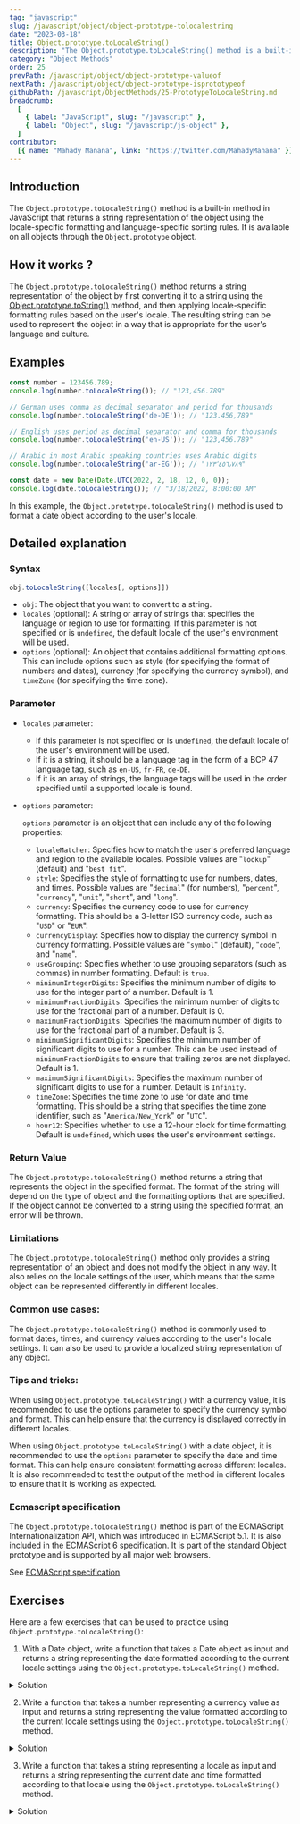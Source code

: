 ```yaml
---
tag: "javascript"
slug: /javascript/object/object-prototype-tolocalestring
date: "2023-03-18"
title: Object.prototype.toLocaleString()
description: "The Object.prototype.toLocaleString() method is a built-in method in JavaScript that returns a string representation of the object using the locale-specific formatting and language-specific sorting rules. It is available on all objects through the Object.prototype object."
category: "Object Methods"
order: 25
prevPath: /javascript/object/object-prototype-valueof
nextPath: /javascript/object/object-prototype-isprototypeof
githubPath: /javascript/ObjectMethods/25-PrototypeToLocaleString.md
breadcrumb:
  [
    { label: "JavaScript", slug: "/javascript" },
    { label: "Object", slug: "/javascript/js-object" },
  ]
contributor:
  [{ name: "Mahady Manana", link: "https://twitter.com/MahadyManana" }]
---
```


## Introduction

The `Object.prototype.toLocaleString()` method is a built-in method in JavaScript that returns a string representation of the object using the locale-specific formatting and language-specific sorting rules. It is available on all objects through the `Object.prototype` object.

## How it works ?

The `Object.prototype.toLocaleString()` method returns a string representation of the object by first converting it to a string using the [Object.prototype.toString()](/javascript/object/object-prototype-tostring/) method, and then applying locale-specific formatting rules based on the user's locale. The resulting string can be used to represent the object in a way that is appropriate for the user's language and culture.

## Examples

```js
const number = 123456.789;
console.log(number.toLocaleString()); // "123,456.789"

// German uses comma as decimal separator and period for thousands
console.log(number.toLocaleString('de-DE')); // "123.456,789"

// English uses period as decimal separator and comma for thousands
console.log(number.toLocaleString('en-US')); // "123,456.789"

// Arabic in most Arabic speaking countries uses Arabic digits
console.log(number.toLocaleString('ar-EG')); // "١٢٣٬٤٥٦٫٧٨٩"

```

```js
const date = new Date(Date.UTC(2022, 2, 18, 12, 0, 0));
console.log(date.toLocaleString()); // "3/18/2022, 8:00:00 AM"
```

In this example, the `Object.prototype.toLocaleString()` method is used to format a date object according to the user's locale.

## Detailed explanation

### Syntax

```js
obj.toLocaleString([locales[, options]])
```

- `obj`: The object that you want to convert to a string.
- `locales` (optional): A string or array of strings that specifies the language or region to use for formatting. If this parameter is not specified or is `undefined`, the default locale of the user's environment will be used.
- `options` (optional): An object that contains additional formatting options. This can include options such as style (for specifying the format of numbers and dates), currency (for specifying the currency symbol), and `timeZone` (for specifying the time zone).

### Parameter

- `locales` parameter:

  - If this parameter is not specified or is `undefined`, the default locale of the user's environment will be used.
  - If it is a string, it should be a language tag in the form of a BCP 47 language tag, such as `en-US`, `fr-FR`, `de-DE`.
  - If it is an array of strings, the language tags will be used in the order specified until a supported locale is found.

- `options` parameter:

  `options` parameter is an object that can include any of the following properties:

  - `localeMatcher`: Specifies how to match the user's preferred language and region to the available locales. Possible values are "`lookup`" (default) and "`best fit`".
  - `style`: Specifies the style of formatting to use for numbers, dates, and times. Possible values are "`decimal`" (for numbers), "`percent`", "`currency`", "`unit`", "`short`", and "`long`".
  - `currency`: Specifies the currency code to use for currency formatting. This should be a 3-letter ISO currency code, such as "`USD`" or "`EUR`".
  - `currencyDisplay`: Specifies how to display the currency symbol in currency formatting. Possible values are "`symbol`" (default), "`code`", and "`name`".
  - `useGrouping`: Specifies whether to use grouping separators (such as commas) in number formatting. Default is `true`.
  - `minimumIntegerDigits`: Specifies the minimum number of digits to use for the integer part of a number. Default is 1.
  - `minimumFractionDigits`: Specifies the minimum number of digits to use for the fractional part of a number. Default is 0.
  - `maximumFractionDigits`: Specifies the maximum number of digits to use for the fractional part of a number. Default is 3.
  - `minimumSignificantDigits`: Specifies the minimum number of significant digits to use for a number. This can be used instead of `minimumFractionDigits` to ensure that trailing zeros are not displayed. Default is 1.
  - `maximumSignificantDigits`: Specifies the maximum number of significant digits to use for a number. Default is `Infinity`.
  - `timeZone`: Specifies the time zone to use for date and time formatting. This should be a string that specifies the time zone identifier, such as "`America/New_York`" or "`UTC`".
  - `hour12`: Specifies whether to use a 12-hour clock for time formatting. Default is `undefined`, which uses the user's environment settings.

### Return Value

The `Object.prototype.toLocaleString()` method returns a string that represents the object in the specified format. The format of the string will depend on the type of object and the formatting options that are specified. If the object cannot be converted to a string using the specified format, an error will be thrown.


### Limitations

The `Object.prototype.toLocaleString()` method only provides a string representation of an object and does not modify the object in any way. It also relies on the locale settings of the user, which means that the same object can be represented differently in different locales.

### Common use cases:

The `Object.prototype.toLocaleString()` method is commonly used to format dates, times, and currency values according to the user's locale settings. It can also be used to provide a localized string representation of any object.

### Tips and tricks:

When using `Object.prototype.toLocaleString()` with a currency value, it is recommended to use the options parameter to specify the currency symbol and format. This can help ensure that the currency is displayed correctly in different locales.

When using `Object.prototype.toLocaleString()` with a date object, it is recommended to use the `options` parameter to specify the date and time format. This can help ensure consistent formatting across different locales. It is also recommended to test the output of the method in different locales to ensure that it is working as expected.

### Ecmascript specification

The `Object.prototype.toLocaleString()` method is part of the ECMAScript Internationalization API, which was introduced in ECMAScript 5.1. It is also included in the ECMAScript 6 specification. It is part of the standard Object prototype and is supported by all major web browsers.

See <a href="https://tc39.es/ecma262/multipage/fundamental-objects.html#sec-object.prototype.tolocalestring" target="_blank" rel="noopener noreferrer">ECMAScript specification</a>

## Exercises

Here are a few exercises that can be used to practice using `Object.prototype.toLocaleString()`:

1.  With a Date object, write a function that takes a Date object as input and returns a string representing the date formatted according to the current locale settings using the `Object.prototype.toLocaleString()` method.

<details>

<summary>Solution</summary>

```js
function formatDate(date) {
  return date.toLocaleString();
}

const date = new Date();
console.log(formatDate(date));
```

</details>

2. Write a function that takes a number representing a currency value as input and returns a string representing the value formatted according to the current locale settings using the `Object.prototype.toLocaleString()` method.

<details>

<summary>Solution</summary>

```js
function formatCurrency(value) {
  return value.toLocaleString('en-US', { style: 'currency', currency: 'USD' });
}

const value = 12345.67;
console.log(formatCurrency(value));
```

</details>

3. Write a function that takes a string representing a locale as input and returns a string representing the current date and time formatted according to that locale using the `Object.prototype.toLocaleString()` method.

<details>

<summary>Solution</summary>

```js
function formatLocaleDate(locale) {
  const date = new Date();
  return date.toLocaleString(locale);
}

console.log(formatLocaleDate('en-US'));
console.log(formatLocaleDate('fr-FR'));
```

</details>